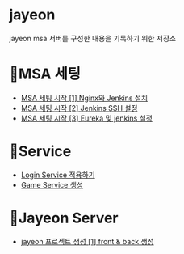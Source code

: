 # jayeon
jayeon msa 서버를 구성한 내용을 기록하기 위한 저장소

# 📘MSA 세팅
* [MSA 세팅 시작 [1] Nginx와 Jenkins 설치](https://velog.io/@ililil9482/MSA-%EC%84%B8%ED%8C%85-%EC%8B%9C%EC%9E%91-1-Raspberry%EC%99%80-Ubuntu)
* [MSA 세팅 시작 [2] Jenkins SSH 설정](https://velog.io/@ililil9482/MSA-%EC%84%B8%ED%8C%85-%EC%8B%9C%EC%9E%91-2-Jenkins-SSH-%EC%84%A4%EC%A0%95)
* [MSA 세팅 시작 [3] Eureka 및 jenkins 설정](https://velog.io/@ililil9482/MSA-%EC%84%B8%ED%8C%85-%EC%8B%9C%EC%9E%91-3-Eureka-%EB%B0%8F-jenkins-%EC%84%A4%EC%A0%95)

# 📘Service
* [Login Service 적용하기](https://velog.io/@ililil9482/Login-Service-%EC%A0%81%EC%9A%A9%ED%95%98%EA%B8%B0)
* [Game Service 생성](https://velog.io/@ililil9482/Game-Service-%EC%83%9D%EC%84%B1)

# 📗Jayeon Server
* [jayeon 프로젝트 생성 [1] front & back 생성](https://velog.io/@ililil9482/jayeon-%ED%94%84%EB%A1%9C%EC%A0%9D%ED%8A%B8-%EC%83%9D%EC%84%B1-2-Express-%EC%83%9D%EC%84%B1-%EB%B0%8F-%EC%88%98%EC%A0%95)